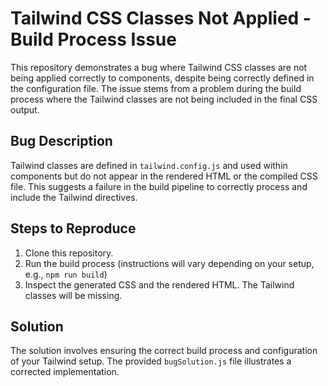 # Tailwind CSS Classes Not Applied - Build Process Issue

This repository demonstrates a bug where Tailwind CSS classes are not being applied correctly to components, despite being correctly defined in the configuration file. The issue stems from a problem during the build process where the Tailwind classes are not being included in the final CSS output.

## Bug Description
Tailwind classes are defined in `tailwind.config.js` and used within components but do not appear in the rendered HTML or the compiled CSS file.  This suggests a failure in the build pipeline to correctly process and include the Tailwind directives.

## Steps to Reproduce
1. Clone this repository.
2. Run the build process (instructions will vary depending on your setup, e.g., `npm run build`)
3. Inspect the generated CSS and the rendered HTML. The Tailwind classes will be missing.

## Solution
The solution involves ensuring the correct build process and configuration of your Tailwind setup.  The provided `bugSolution.js` file illustrates a corrected implementation.